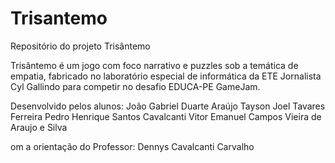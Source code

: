 # Trisantemo

Repositório do projeto Trisântemo

Trisântemo é um jogo com foco narrativo e puzzles sob a temática de empatia, fabricado no laboratório especial de informática da ETE Jornalista Cyl Gallindo para competir no desafio EDUCA-PE GameJam.

Desenvolvido pelos alunos:
João Gabriel Duarte Araújo
Tayson Joel Tavares Ferreira
Pedro Henrique Santos Cavalcanti
Vitor Emanuel Campos Vieira de Araujo e Silva






om a orientação do Professor: Dennys Cavalcanti Carvalho


